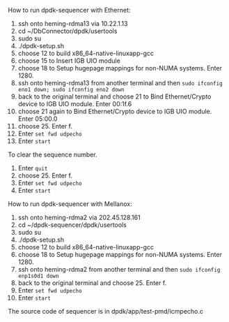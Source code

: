 How to run dpdk-sequencer with Ethernet:

1. ssh onto heming-rdma13 via 10.22.1.13
2. cd ~/DbConnector/dpdk/usertools
3. sudo su
4. ./dpdk-setup.sh
5. choose 12 to build x86_64-native-linuxapp-gcc
6. choose 15 to Insert IGB UIO module
7. choose 18 to Setup hugepage mappings for non-NUMA systems. Enter 1280.
8. ssh onto heming-rdma13 from another terminal and then `sudo ifconfig eno1 down; sudo ifconfig eno2 down`
9. back to the original terminal and choose 21 to Bind Ethernet/Crypto device to IGB UIO module. Enter 00:1f.6
11. choose 21 again to Bind Ethernet/Crypto device to IGB UIO module. Enter 05:00.0
12. choose 25. Enter f.
13. Enter `set fwd udpecho` 
14. Enter `start`

To clear the sequence number.
1. Enter `quit`
2. choose 25. Enter f.
3. Enter `set fwd udpecho` 
4. Enter `start`

How to run dpdk-sequencer with Mellanox:
1. ssh onto heming-rdma2 via 202.45.128.161
2. cd ~/dpdk-sequencer/dpdk/usertools
3. sudo su
4. ./dpdk-setup.sh
5. choose 12 to build x86_64-native-linuxapp-gcc
6. choose 18 to Setup hugepage mappings for non-NUMA systems. Enter 1280.
7. ssh onto heming-rdma2 from another terminal and then `sudo ifconfig enp1s0d1 down`
8. back to the original terminal and choose 25. Enter f.
9. Enter `set fwd udpecho` 
10. Enter `start`

The source code of sequencer is in dpdk/app/test-pmd/icmpecho.c

